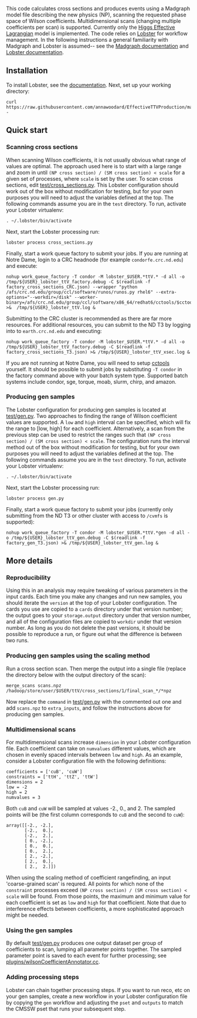 This code calculates cross sections and produces events using a Madgraph model file describing the new physics (NP), scanning the requested phase space of Wilson coefficients. Multidimensional scans (changing multiple coefficients per scan) is supported. Currently only the [Higgs Effective Lagrangian](https://arxiv.org/abs/1310.5150) model is implemented. The code relies on [Lobster](https://github.com/matz-e/lobster) for workflow management. In the following instructions a general familiarity with Madgraph and Lobster is assumed-- see the [Madgraph documentation](https://cp3.irmp.ucl.ac.be/projects/madgraph/wiki/ManualAndHelp) and [Lobster documentation](http://lobster.readthedocs.io/en/latest/).
## Installation
To install Lobster, see the [documentation](http://lobster.readthedocs.io/en/latest/). Next, set up your working directory:

    curl https://raw.githubusercontent.com/annawoodard/EffectiveTTVProduction/master/setup.sh|sh -

## Quick start
### Scanning cross sections
When scanning Wilson coefficients, it is not usually obvious what range of values are optimal.  The approach used here is to start with a large range and zoom in until `(NP cross section) / (SM cross section) < scale` for a given set of processes, where `scale` is set by the user. To scan cross sections, edit [test/cross_sections.py](test/cross_sections.py). This Lobster configuration should work out of the box without modification for testing, but for your own purposes you will need to adjust the variables defined at the top. The following commands assume you are in the `test` directory. To run, activate your Lobster virtualenv:

    . ~/.lobster/bin/activate

Next, start the Lobster processing run:

    lobster process cross_sections.py

Finally, start a work queue factory to submit your jobs. If you are running at Notre Dame, login to a CRC headnode (for example `condorfe.crc.nd.edu`) and execute:

    nohup work_queue_factory -T condor -M lobster_$USER.*ttV.* -d all -o /tmp/${USER}_lobster_ttV_factory.debug -C $(readlink -f factory_cross_sections_CRC.json) --wrapper "python /afs/crc.nd.edu/group/ccl/software/runos/runos.py rhel6" --extra-options="--workdir=/disk" --worker-binary=/afs/crc.nd.edu/group/ccl/software/x86_64/redhat6/cctools/$cctools/bin/work_queue_worker >&  /tmp/${USER}_lobster_ttV.log &

Submitting to the CRC cluster is recommended as there are far more resources. For additional resources, you can submit to the ND T3 by logging into to `earth.crc.nd.edu` and executing:

    nohup work_queue_factory -T condor -M lobster_$USER.*ttV.* -d all -o /tmp/${USER}_lobster_ttV_factory.debug -C $(readlink -f factory_cross_sections_T3.json) >& /tmp/${USER}_lobster_ttV_xsec.log &

If you are not running at Notre Dame, you will need to setup [cctools](https://ccl.cse.nd.edu/software/) yourself. It should be possible to submit jobs by substituting `-T condor` in the factory command above with your batch system type. Supported batch systems include condor, sge, torque, moab, slurm, chirp, and amazon.


### Producing gen samples
The Lobster configuration for producing gen samples is located at [test/gen.py](test/gen.py). Two approaches to finding the range of Wilson coefficient values are supported. A `low` and `high` interval can be specified, which will fix the range to [low, high] for each coefficient. Alternatively, a scan from the previous step can be used to restrict the ranges such that `(NP cross section) / (SM cross section) < scale`. The configuration runs the interval method out of the box without modification for testing, but for your own purposes you will need to adjust the variables defined at the top. The following commands assume you are in the `test` directory. To run, activate your Lobster virtualenv:

    . ~/.lobster/bin/activate

Next, start the Lobster processing run:

    lobster process gen.py

Finally, start a work queue factory to submit your jobs (currently only submitting from the ND T3 or other cluster with access to `/cvmfs` is supported):

    nohup work_queue_factory -T condor -M lobster_$USER.*ttV.*gen -d all -o /tmp/${USER}_lobster_ttV_gen.debug -C $(readlink -f factory_gen_T3.json) >& /tmp/${USER}_lobster_ttV_gen.log &

## More details

### Reproducibility
Using this in an analysis may require tweaking of various parameters in the input cards. Each time you make any changes and run new samples, you should iterate the `version` at the top of your Lobster configuration. The cards you use are copied to a `cards` directory under that version number; the output goes to your `storage.output` directory under that version number, and all of the configuration files are copied to `workdir` under that version number. As long as you do not delete the past versions, it should be possible to reproduce a run, or figure out what the difference is between two runs.

### Producing gen samples using the scaling method
Run a cross section scan. Then merge the output into a single file (replace the directory below with the output directory of the scan):

    merge_scans scans.npz /hadoop/store/user/$USER/ttV/cross_sections/1/final_scan_*/*npz

Now replace the `command` in [test/gen.py](test/gen.py) with the commented out one and add `scans.npz` to `extra_inputs`, and follow the instructions above for producing gen samples.

### Multidimensional scans
For multidimensional scans increase `dimension` in your Lobster configuration file. Each coefficient can take on `numvalues` different values, which are chosen in evenly spaced intervals between `low` and `high`. As an example, consider a Lobster configuration file with the following definitions:

    coefficients = ['cuB', 'cuW']
    constraints = ['ttH', 'ttZ', 'ttW']
    dimensions = 2
    low = -2
    high = 2
    numvalues = 3

Both `cuB` and `cuW` will be sampled at values -2.,  0.,  and 2. The sampled points will be (the first column corresponds to `cuB` and the second to `cuW`):

    array([[-2., -2.],
           [-2.,  0.],
           [-2.,  2.],
           [ 0., -2.],
           [ 0.,  0.],
           [ 0.,  2.],
           [ 2., -2.],
           [ 2.,  0.],
           [ 2.,  2.]])

When using the scaling method of coefficient rangefinding, an input 'coarse-grained scan' is requred. All points for which none of the `constraint` processes exceed `(NP cross section) / (SM cross section) < scale` will be found. From those points, the maximum and minimum value for each coefficient is set as `low` and `high` for that coefficient. Note that due to interference effects between coefficients, a more sophisticated approach might be needed.

### Using the gen samples
By default [test/gen.py](test/gen.py) produces one output dataset per group of coefficients to scan, lumping all parameter points together. The sampled parameter point is saved to each event for further processing; see [plugins/wilsonCoefficientAnnotator.cc](plugins/wilsonCoefficientAnnotator.cc).

### Adding processing steps
Lobster can chain together processing steps. If you want to run reco, etc on your gen samples, create a new workflow in your Lobster configuration file by copying the `gen` workflow and adjusting the `pset` and `outputs` to match the CMSSW pset that runs your subsequent step.
